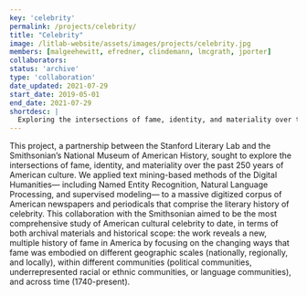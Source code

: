 ```yaml
---
key: 'celebrity'
permalink: /projects/celebrity/
title: "Celebrity"
image: /litlab-website/assets/images/projects/celebrity.jpg
members: [malgeehewitt, efredner, clindemann, lmcgrath, jporter]
collaborators:
status: 'archive'
type: 'collaboration'
date_updated: 2021-07-29
start_date: 2019-05-01
end_date: 2021-07-29
shortdesc: |
  Exploring the intersections of fame, identity, and materiality over the past 250 years of American culture
---
```


This project, a partnership between the Stanford Literary Lab and the Smithsonian’s National Museum of American History, sought to explore the intersections of fame, identity, and materiality over the past 250 years of American culture. We applied text mining-based methods of the Digital Humanities— including Named Entity Recognition, Natural Language Processing, and supervised modeling— to a massive digitized corpus of American newspapers and periodicals that comprise the literary history of celebrity. This collaboration with the Smithsonian aimed to be the most comprehensive study of American cultural celebrity to date, in terms of both archival materials and historical scope: the work reveals a new, multiple history of fame in America by focusing on the changing ways that fame was embodied on different geographic scales (nationally, regionally, and locally), within different communities (political communities, underrepresented racial or ethnic communities, or language communities), and across time (1740-present).